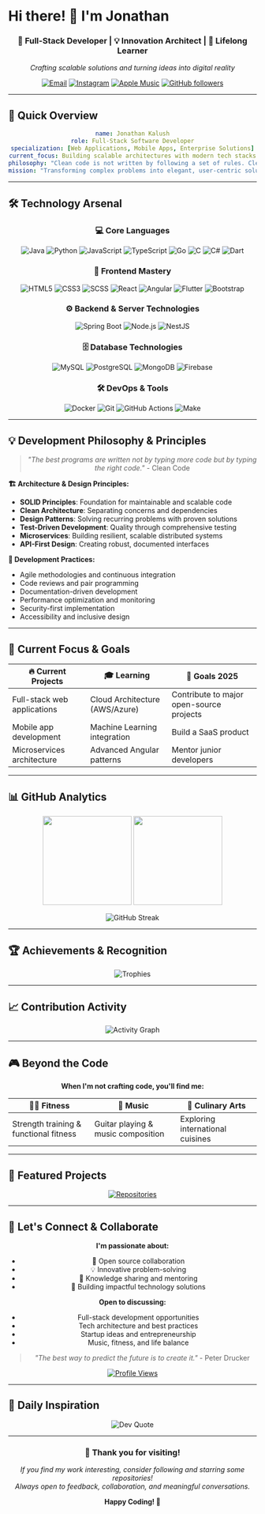 # Hi there! 👋 I'm Jonathan

<div align="center">
  
  ### 🚀 Full-Stack Developer | 💡 Innovation Architect | 🌱 Lifelong Learner
  
  *Crafting scalable solutions and turning ideas into digital reality*
  
  [![Email](https://img.shields.io/badge/Email-jonathan.kalush%40gmail.com-red?style=for-the-badge&logo=gmail&logoColor=white)](mailto:jonathan.kalush@gmail.com)
  [![Instagram](https://img.shields.io/badge/Instagram-jonathan__kalush-E4405F?style=for-the-badge&logo=instagram&logoColor=white)](https://www.instagram.com/jonathan_kalush)
  [![Apple Music](https://img.shields.io/badge/Apple_Music-jonathan__kalush-FA243C?style=for-the-badge&logo=apple-music&logoColor=white)](https://music.apple.com/profile/jonathan_kalush)
  [![GitHub followers](https://img.shields.io/github/followers/kalush666?style=for-the-badge&logo=github)](https://github.com/kalush666)
  
</div>

---

## 🚀 Quick Overview

<div align="center">

```yaml
name: Jonathan Kalush
role: Full-Stack Software Developer
specialization: [Web Applications, Mobile Apps, Enterprise Solutions]
current_focus: Building scalable architectures with modern tech stacks
philosophy: "Clean code is not written by following a set of rules. Clean code is written by programmers who care."
mission: "Transforming complex problems into elegant, user-centric solutions"
```

</div>

---

## 🛠️ Technology Arsenal

<div align="center">

### 💻 Core Languages
![Java](https://img.shields.io/badge/Java-ED8B00?style=for-the-badge&logo=openjdk&logoColor=white)
![Python](https://img.shields.io/badge/Python-3776AB?style=for-the-badge&logo=python&logoColor=white)
![JavaScript](https://img.shields.io/badge/JavaScript-F7DF1E?style=for-the-badge&logo=javascript&logoColor=black)
![TypeScript](https://img.shields.io/badge/TypeScript-3178C6?style=for-the-badge&logo=typescript&logoColor=white)
![Go](https://img.shields.io/badge/Go-00ADD8?style=for-the-badge&logo=go&logoColor=white)
![C](https://img.shields.io/badge/C-00599C?style=for-the-badge&logo=c&logoColor=white)
![C#](https://img.shields.io/badge/C%23-239120?style=for-the-badge&logo=c-sharp&logoColor=white)
![Dart](https://img.shields.io/badge/Dart-0175C2?style=for-the-badge&logo=dart&logoColor=white)

### 🎨 Frontend Mastery
![HTML5](https://img.shields.io/badge/HTML5-E34F26?style=for-the-badge&logo=html5&logoColor=white)
![CSS3](https://img.shields.io/badge/CSS3-1572B6?style=for-the-badge&logo=css3&logoColor=white)
![SCSS](https://img.shields.io/badge/SCSS-CF649A?style=for-the-badge&logo=sass&logoColor=white)
![React](https://img.shields.io/badge/React-20232A?style=for-the-badge&logo=react&logoColor=61DAFB)
![Angular](https://img.shields.io/badge/Angular-DD0031?style=for-the-badge&logo=angular&logoColor=white)
![Flutter](https://img.shields.io/badge/Flutter-02569B?style=for-the-badge&logo=flutter&logoColor=white)
![Bootstrap](https://img.shields.io/badge/Bootstrap-563D7C?style=for-the-badge&logo=bootstrap&logoColor=white)

### ⚙️ Backend & Server Technologies
![Spring Boot](https://img.shields.io/badge/Spring_Boot-6DB33F?style=for-the-badge&logo=spring-boot&logoColor=white)
![Node.js](https://img.shields.io/badge/Node.js-43853D?style=for-the-badge&logo=node.js&logoColor=white)
![NestJS](https://img.shields.io/badge/NestJS-E0234E?style=for-the-badge&logo=nestjs&logoColor=white)

### 🗄️ Database Technologies
![MySQL](https://img.shields.io/badge/MySQL-4479A1?style=for-the-badge&logo=mysql&logoColor=white)
![PostgreSQL](https://img.shields.io/badge/PostgreSQL-316192?style=for-the-badge&logo=postgresql&logoColor=white)
![MongoDB](https://img.shields.io/badge/MongoDB-4EA94B?style=for-the-badge&logo=mongodb&logoColor=white)
![Firebase](https://img.shields.io/badge/Firebase-FFCA28?style=for-the-badge&logo=firebase&logoColor=black)

### 🛠️ DevOps & Tools
![Docker](https://img.shields.io/badge/Docker-2496ED?style=for-the-badge&logo=docker&logoColor=white)
![Git](https://img.shields.io/badge/Git-F05032?style=for-the-badge&logo=git&logoColor=white)
![GitHub Actions](https://img.shields.io/badge/GitHub_Actions-2088FF?style=for-the-badge&logo=github-actions&logoColor=white)
![Make](https://img.shields.io/badge/Make-427819?style=for-the-badge&logo=gnu&logoColor=white)

</div>

---

## 💡 Development Philosophy & Principles

<div align="center">

> *"The best programs are written not by typing more code but by typing the right code."* - Clean Code

</div>

**🏗️ Architecture & Design Principles:**
- **SOLID Principles**: Foundation for maintainable and scalable code
- **Clean Architecture**: Separating concerns and dependencies
- **Design Patterns**: Solving recurring problems with proven solutions
- **Test-Driven Development**: Quality through comprehensive testing
- **Microservices**: Building resilient, scalable distributed systems
- **API-First Design**: Creating robust, documented interfaces

**🔄 Development Practices:**
- Agile methodologies and continuous integration
- Code reviews and pair programming
- Documentation-driven development
- Performance optimization and monitoring
- Security-first implementation
- Accessibility and inclusive design

---

## 🎯 Current Focus & Goals

<div align="center">

| 🔥 Current Projects | 🎓 Learning | 🚀 Goals 2025 |
|-------------------|-------------|----------------|
| Full-stack web applications | Cloud Architecture (AWS/Azure) | Contribute to major open-source projects |
| Mobile app development | Machine Learning integration | Build a SaaS product |
| Microservices architecture | Advanced Angular patterns | Mentor junior developers |

</div>

---

## 📊 GitHub Analytics

<div align="center">
  
  <img height="180em" src="https://github-readme-stats.vercel.app/api?username=kalush666&show_icons=true&theme=github_dark&include_all_commits=true&count_private=true&hide_border=true&background=0D1117"/>
  <img height="180em" src="https://github-readme-stats.vercel.app/api/top-langs/?username=kalush666&layout=compact&langs_count=10&theme=github_dark&hide_border=true&background=0D1117"/>
  
</div>

<div align="center">
  
  ![GitHub Streak](https://github-readme-streak-stats.herokuapp.com/?user=kalush666&theme=github-dark-blue&hide_border=true&background=0D1117)
  
</div>

---

## 🏆 Achievements & Recognition

<div align="center">
  
  ![Trophies](https://github-profile-trophy.vercel.app/?username=kalush666&theme=onestar&no-frame=true&no-bg=true&margin-w=4&row=2&column=4)
  
</div>

---

## 📈 Contribution Activity

<div align="center">
  
  ![Activity Graph](https://github-readme-activity-graph.vercel.app/graph?username=kalush666&theme=github-compact&hide_border=true&bg_color=0D1117&color=58A6FF&line=1F6FEB&point=58A6FF)
  
</div>

---

## 🎮 Beyond the Code

<div align="center">

**When I'm not crafting code, you'll find me:**

| 🏋️‍♂️ **Fitness** | 🎸 **Music** | 🍳 **Culinary Arts** |
|------------------|--------------|---------------------|
| Strength training & functional fitness | Guitar playing & music composition | Exploring international cuisines |


</div>

---

## 📂 Featured Projects

<div align="center">
  
  [![Repositories](https://img.shields.io/badge/🔍_Explore_My-Repositories-181717?style=for-the-badge&logo=github&logoColor=white)](https://github.com/kalush666?tab=repositories)
  
  
</div>

---

## 💬 Let's Connect & Collaborate

<div align="center">
  
  **I'm passionate about:**
  - 🤝 Open source collaboration
  - 💡 Innovative problem-solving
  - 🌱 Knowledge sharing and mentoring
  - 🚀 Building impactful technology solutions
  
  **Open to discussing:**
  - Full-stack development opportunities
  - Tech architecture and best practices
  - Startup ideas and entrepreneurship
  - Music, fitness, and life balance
  
  > *"The best way to predict the future is to create it."* - Peter Drucker
  
  [![Profile Views](https://komarev.com/ghpvc/?username=kalush666&style=for-the-badge&color=brightgreen)](https://github.com/kalush666)
  
</div>

---

## 💭 Daily Inspiration

<div align="center">
  
  ![Dev Quote](https://quotes-github-readme.vercel.app/api?type=horizontal&theme=dark&border=true)
  
</div>

---

<div align="center">
  
  ### 🌟 Thank you for visiting!
  
  *If you find my work interesting, consider following and starring some repositories!*  
  *Always open to feedback, collaboration, and meaningful conversations.*
  
  **Happy Coding! 🚀**
  
</div>
